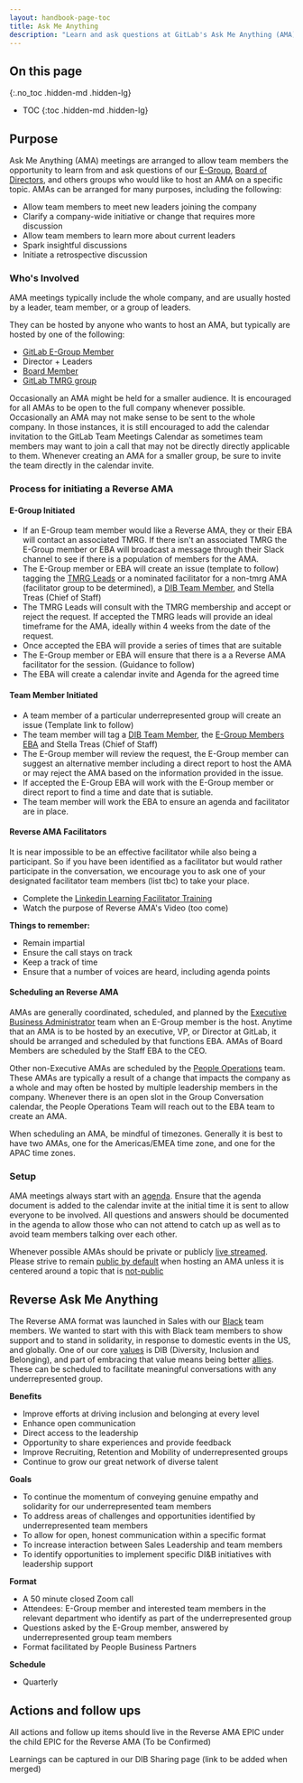 ```yaml
---
layout: handbook-page-toc
title: Ask Me Anything
description: "Learn and ask questions at GitLab's Ask Me Anything (AMA) meetings"
---
```


## On this page
{:.no_toc .hidden-md .hidden-lg}

- TOC
{:toc .hidden-md .hidden-lg}

## Purpose

Ask Me Anything (AMA) meetings are arranged to allow team members the opportunity to learn from and ask questions of our [E-Group](https://about.gitlab.com/company/team/structure/#e-group), [Board of Directors](/handbook/board-meetings/#board-of-directors), and others groups who would like to host an AMA on a specific topic. AMAs can be arranged for many purposes, including the following:

- Allow team members to meet new leaders joining the company
- Clarify a company-wide initiative or change that requires more discussion
- Allow team members to learn more about current leaders
- Spark insightful discussions
- Initiate a retrospective discussion

### Who's Involved

AMA meetings typically include the whole company, and are usually hosted by a leader, team member, or a group of leaders.

They can be hosted by anyone who wants to host an AMA, but typically are hosted by one of the following:

- [GitLab E-Group Member](https://about.gitlab.com/company/team/?department=executive)
- Director + Leaders
- [Board Member](/handbook/board-meetings/#board-of-directors)
- [GitLab TMRG group](https://about.gitlab.com/company/culture/inclusion/erg-guide/)

Occasionally an AMA might be held for a smaller audience. It is encouraged for all AMAs to be open to the full company whenever possible. Occasionally an AMA may not make sense to be sent to the whole company. In those instances, it is still encouraged to add the calendar invitation to the GitLab Team Meetings Calendar as sometimes team members may want to join a call that may not be directly directly applicable to them. Whenever creating an AMA for a smaller group, be sure to invite the team directly in the calendar invite.

### Process for initiating a Reverse AMA 

#### E-Group Initiated

- If an E-Group team member would like a Reverse AMA, they or their EBA will contact an associated TMRG. If there isn't an associated TMRG the E-Group member or EBA will broadcast a message through their Slack channel to see if there is a population of members for the AMA. 
- The E-Group member or EBA will create an issue (template to follow) tagging the [TMRG Leads](https://about.gitlab.com/company/culture/inclusion/erg-guide/#how-to-join-current-tmrgs-and-their-slack-channels) or a nominated facilitator for a non-tmrg AMA (facilitator group to be determined), a [DIB Team Member](https://gitlab.slack.com/archives/CLLDY3L8P/p1617863963093900), and Stella Treas (Chief of Staff)
- The TMRG Leads will consult with the TMRG membership and accept or reject the request. If accepted the TMRG leads will provide an ideal timeframe for the AMA, ideally within 4 weeks from the date of the request.  
- Once accepted the EBA will provide a series of times that are suitable
- The E-Group member or EBA will ensure that there is a a Reverse AMA facilitator for the session. (Guidance to follow)
- The EBA will create a calendar invite and Agenda for the agreed time

#### Team Member Initiated

- A team member of a particular underrepresented group will create an issue (Template link to follow)
- The team member will tag a [DIB Team Member](https://gitlab.slack.com/archives/CLLDY3L8P/p1617863963093900), the [E-Group Members EBA](https://about.gitlab.com/handbook/eba/) and Stella Treas (Chief of Staff)
- The E-Group member will review the request, the E-Group member can suggest an alternative member including a direct report to host the AMA or may reject the AMA based on the information provided in the issue.
- If accepted the E-Group EBA will work with the E-Group member or direct report to find a time and date that is sutiable.
- The team member will work the EBA to ensure an agenda and facilitator are in place. 

#### Reverse AMA Facilitators
It is near impossible to be an effective facilitator while also being a participant.  So if you have been identified as a facilitator but would rather participate in the conversation, we encourage you to ask one of your designated facilitator team members (list tbc) to take your place.

- Complete the [Linkedin Learning Facilitator Training](https://www.linkedin.com/learning/meeting-facilitation/)
- Watch the purpose of Reverse AMA's Video (too come)

**Things to remember:** 

- Remain impartial 
- Ensure the call stays on track 
- Keep a track of time 
- Ensure that a number of voices are heard, including agenda points


#### Scheduling an Reverse AMA

AMAs are generally coordinated, scheduled, and planned by the [Executive Business Administrator](https://about.gitlab.com/handbook/eba/) team when an E-Group member is the host. Anytime that an AMA is to be hosted by an executive, VP, or Director at GitLab, it should be arranged and scheduled by that functions EBA. AMAs of Board Members are scheduled by the Staff EBA to the CEO.

Other non-Executive AMAs are scheduled by the [People Operations](/handbook/people-group/#people-experience-vs-people-operations-core-responsibilities--response-timeline) team. These AMAs are typically a result of a change that impacts the company as a whole and may often be hosted by multiple leadership members in the company. Whenever there is an open slot in the Group Conversation calendar, the People Operations Team will reach out to the EBA team to create an AMA.

When scheduling an AMA, be mindful of timezones.  Generally it is best to have two AMAs, one for the Americas/EMEA time zone, and one for the APAC time zones.

### Setup

AMA meetings always start with an [agenda](https://docs.google.com/document/d/1-wrI4GB8N74O5AUmdnj916uhCbrL2adM8wbD_unrbac/edit?usp=sharing). Ensure that the agenda document is added to the calendar invite at the initial time it is sent to allow everyone to be involved. All questions and answers should be documented in the agenda to allow those who can not attend to catch up as well as to avoid team members talking over each other.

Whenever possible AMAs should be private or publicly [live streamed](/handbook/marketing/marketing-operations/youtube/#live-streaming). Please strive to remain [public by default](/handbook/values/#public-by-default) when hosting an AMA unless it is centered around a topic that is [not-public](/handbook/values/#not-public)

## Reverse Ask Me Anything 

The Reverse AMA format was launched in Sales with our [Black](https://about.gitlab.com/company/culture/inclusion/#definitions) team members. We wanted to start with this with Black team members to show support and to stand in solidarity, in response to domestic events in the US, and globally. One of our core [values](/handbook/values/) is DIB (Diversity, Inclusion and Belonging), and part of embracing that value means being better [allies](/handbook/communication/ally-resources/). These can be scheduled to facilitate meaningful conversations with any underrepresented group.

**Benefits**
* Improve efforts at driving inclusion and belonging at every level
* Enhance open communication
* Direct access to the leadership
* Opportunity to share experiences and provide feedback
* Improve Recruiting, Retention and Mobility of underrepresented groups
* Continue to grow our great network of diverse talent

**Goals**
* To continue the momentum of conveying genuine empathy and solidarity for our underrepresented team members
* To address areas of challenges and opportunities identified by underrepresented team members
* To allow for open, honest communication within a specific format
* To increase interaction between Sales Leadership and team members
* To identify opportunities to implement specific DI&B initiatives with leadership support

**Format**
* A 50 minute closed Zoom call
* Attendees: E-Group member and interested team members in the relevant department who identify as part of the underrepresented group
* Questions asked by the E-Group member, answered by underrepresented group team members
* Format facilitated by People Business Partners

**Schedule**
* Quarterly

## Actions and follow ups 

All actions and follow up items should live in the Reverse AMA EPIC under the child EPIC for the Reverse AMA (To be Confirmed)

Learnings can be captured in our DIB Sharing page (link to be added when merged)


